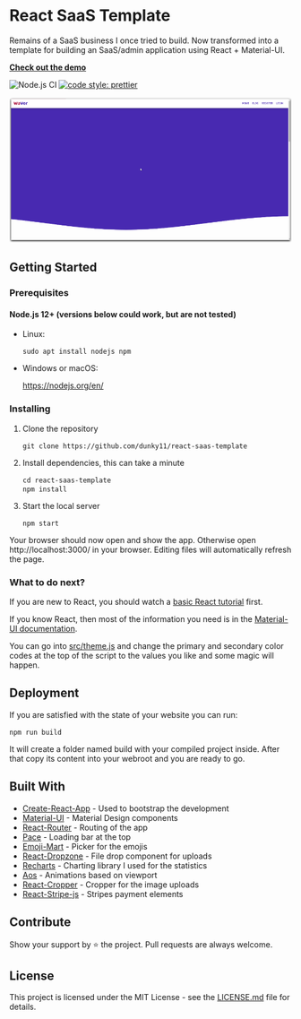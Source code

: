 # React SaaS Template
Remains of a SaaS business I once tried to build. Now transformed into a template for building an SaaS/admin application using React + Material-UI.

[**Check out the demo**](https://reactsaastemplate.com)

![Node.js CI](https://github.com/dunky11/react-saas-template/workflows/Node.js%20CI/badge.svg)
[![code style: prettier](https://img.shields.io/badge/code_style-prettier-ff69b4.svg)](https://github.com/prettier/prettier)

[<img src="/.github/gifs/showcase.gif">](https://reactsaastemplate.com "Go to demo website")


## Getting Started

### Prerequisites

#### Node.js 12+ (versions below could work, but are not tested)

* Linux:

   ```
   sudo apt install nodejs npm
   ```

* Windows or macOS:

   https://nodejs.org/en/

### Installing

1. Clone the repository

   ```
   git clone https://github.com/dunky11/react-saas-template
   ```
2. Install dependencies, this can take a minute

   ```
   cd react-saas-template
   npm install
   ```
3. Start the local server

   ```
   npm start
   ```

Your browser should now open and show the app. Otherwise open http://localhost:3000/ in your browser. Editing files will automatically refresh the page.

### What to do next?

If you are new to React, you should watch a [basic React tutorial](https://www.youtube.com/results?search_query=react+tutorial) first.

If you know React, then most of the information you need is in the [Material-UI documentation](https://material-ui.com/getting-started/usage/).

You can go into [src/theme.js](/src/theme.js) and change the primary and secondary color codes at the top of the script to the values you like and some magic will happen.

## Deployment

If you are satisfied with the state of your website you can run:

```
npm run build 
```

It will create a folder named build with your compiled project inside. After that copy its content into your webroot and you are ready to go.

## Built With

* [Create-React-App](https://github.com/facebook/create-react-app) - Used to bootstrap the development
* [Material-UI](https://github.com/mui-org/material-ui) - Material Design components
* [React-Router](https://github.com/ReactTraining/react-router) - Routing of the app
* [Pace](https://github.com/HubSpot/pace) - Loading bar at the top
* [Emoji-Mart](https://github.com/missive/emoji-mart) - Picker for the emojis
* [React-Dropzone](https://github.com/react-dropzone/react-dropzone) - File drop component for uploads
* [Recharts](https://github.com/recharts/recharts) - Charting library I used for the statistics
* [Aos](https://github.com/michalsnik/aos) - Animations based on viewport
* [React-Cropper](https://github.com/roadmanfong/react-cropper) - Cropper for the image uploads
* [React-Stripe-js](https://github.com/stripe/react-stripe-js) - Stripes payment elements

## Contribute
Show your support by ⭐ the project. Pull requests are always welcome.

## License

This project is licensed under the MIT License - see the [LICENSE.md](https://github.com/dunky11/react-saas-template/blob/master/LICENSE) file for details.
